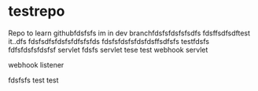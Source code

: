 # testrepo
Repo to learn githubfdsfsfs
im in dev branchfdsfsfdsfsfsdfs
fdsffsdfsdftest it..dfs
fdsfsdfsfdsfsfdfsfsfds
fdsfsfdsfsfdsfdsffsdfsfs
testfdsfs
fdfsfdsfsfdsfsf
servlet fdsfs
servlet tese
test
webhook servlet

webhook listener

fdsfsfs
test
test
